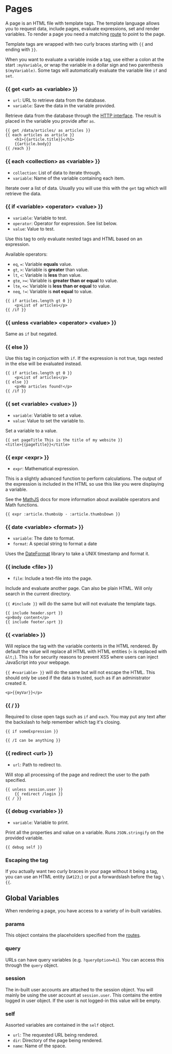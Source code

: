 # Pages

A page is an HTML file with template tags. The template language allows you to request data, include pages, evaluate expressions, set and render variables. To render a page you need a matching [route](/docs/routes) to point to the page.

Template tags are wrapped with two curly braces starting with `{{` and ending with `}}`.

When you want to evaluate a variable inside a tag, use either a colon at the start `:myVariable`, or wrap the variable in a dollar sign and two parenthesis `$(myVariable)`. Some tags will automatically evaluate the variable like `if` and `set`.

### {{ get &lt;url&gt; as &lt;variable&gt; }}
- `url`: URL to retrieve data from the database.
- `variable`: Save the data in the variable provided.

Retrieve data from the database through the [HTTP interface](/docs/rest#GET). The result is placed in the variable you provide after `as`.

~~~
{{ get /data/articles/ as articles }}
{{ each articles as article }}
	<h1>{{article.title}}</h1>
	{{article.body}}
{{ /each }}
~~~

### {{ each &lt;collection&gt; as &lt;variable&gt; }}
- `collection`: List of data to iterate through.
- `variable`: Name of the variable containing each item.

Iterate over a list of data. Usually you will use this with the `get` tag which will retrieve the data.

### {{ if &lt;variable&gt; &lt;operator&gt; &lt;value&gt; }}
- `variable`: Variable to test.
- `operator`: Operator for expression. See list below.
- `value`: Value to test.

Use this tag to only evaluate nested tags and HTML based on an expression.

Available operators:

- `eq`, `=`: Variable **equals** value.
- `gt`, `>`: Variable is **greater** than value.
- `lt`, `<`: Variable is **less** than value.
- `gte`, `>=`: Variable is **greater than or equal** to value. 
- `lte`, `<=`: Variable is **less than or equal** to value.
- `neq`, `!=`: Variable is **not equal** to value.

~~~
{{ if articles.length gt 0 }}
	<p>List of articles</p>
{{ /if }}
~~~

### {{ unless &lt;variable&gt; &lt;operator&gt; &lt;value&gt; }}

Same as `if` but negated.

### {{ else }}
Use this tag in conjuction with `if`. If the expression is not true, tags nested in the else will be evaluated instead.

~~~
{{ if articles.length gt 0 }}
	<p>List of articles</p>
{{ else }}
	<p>No articles found!</p>
{{ /if }}
~~~

### {{ set &lt;variable&gt; &lt;value&gt; }}
- `variable`: Variable to set a value.
- `value`: Value to set the variable to.

Set a variable to a value.

~~~
{{ set pageTitle This is the title of my website }}
<title>{{pageTitle}}</title>
~~~

### {{ expr &lt;expr&gt; }}
- `expr`: Mathematical expression.

This is a slightly advanced function to perform calculations. The output of the expression is included in the HTML so use this like you were displaying a variable.

See the [MathJS](http://mathjs.org) docs for more information about available operators and Math functions.

~~~
{{ expr :article.thumbsUp - :article.thumbsDown }}
~~~

### {{ date &lt;variable&gt; &lt;format&gt; }}
- `variable`: The date to format.
- `format`: A special string to format a date

Uses the [DateFormat](https://github.com/felixge/node-dateformat) library to take a UNIX timestamp and format it.

### {{ include &lt;file&gt; }}
- `file`: Include a text-file into the page.

Include and evaluate another page. Can also be plain HTML. Will only search in the current directory.

`{{ #include }}` will do the same but will not evaluate the template tags.

~~~
{{ include header.sprt }}
<p>Body content</p>
{{ include footer.sprt }}
~~~

### {{ &lt;variable&gt; }}

Will replace the tag with the variable contents in the HTML rendered. By default the value will replace all HTML with HTML entities (`<` is replaced with `&lt;`). This is for security reasons to prevent XSS where users can inject JavaScript into your webpage.

`{{ #<variable> }}` will do the same but will not escape the HTML. This should only be used if the data is trusted, such as if an administrator created it.

~~~
<p>{{myVar}}</p>
~~~

### {{ / }}
Required to close open tags such as `if` and `each`. You may put any text after the backslash to help remember which tag it's closing.

~~~
{{ if someExpression }}

{{ /I can be anything }}
~~~

### {{ redirect &lt;url&gt; }}
- `url`: Path to redirect to.

Will stop all processing of the page and redirect the user to the path specified.

~~~
{{ unless session.user }}
	{{ redirect /login }}
{{ / }}
~~~

### {{ debug &lt;variable&gt; }}
- `variable`: Variable to print.

Print all the properties and value on a variable. Runs `JSON.stringify` on the provided variable.

~~~
{{ debug self }}
~~~

### Escaping the tag
If you actually want two curly braces in your page without it being a tag, you can use an HTML entity (`&#123;`) or put a forwardslash before the tag `\{{`.

## Global Variables
When rendering a page, you have access to a variety of in-built variables.

### params
This object contains the placeholders specified from the [routes](/docs/routes).

### query
URLs can have query variables (e.g. `?queryOption=hi`). You can access this through the `query` object.

### session
The in-built user accounts are attached to the session object. You will mainly be using the user account at `session.user`. This contains the entire logged in user object. If the user is not logged-in this value will be empty.

### self
Assorted variables are contained in the `self` object.

* `url`: The requested URL being rendered.
* `dir`: Directory of the page being rendered.
* `name`: Name of the space.

